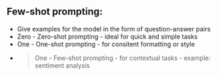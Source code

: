 ## Few-shot prompting:
- Give examples for the model in the form of question-answer pairs
- Zero - Zero-shot prompting - ideal for quick and simple tasks
- One - One-shot prompting - for consitent formatting or style
- > One - Few-shot prompting - for contextual tasks - example: sentiment analysis

